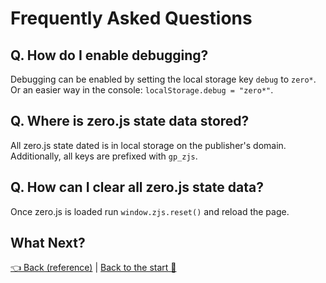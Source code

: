 # Frequently Asked Questions

## Q. How do I enable debugging?

Debugging can be enabled by setting the local storage key `debug` to `zero*`. Or an easier way in the console: `localStorage.debug = "zero*"`.

## Q. Where is zero.js state data stored?

All zero.js state dated is in local storage on the publisher's domain. Additionally, all keys are prefixed with `gp_zjs`.

## Q. How can I clear all zero.js state data?

Once zero.js is loaded run `window.zjs.reset()` and reload the page.

## What Next?

[👈 Back (reference)](./reference.md) | [Back to the start 🔁](../getting-started.md)
